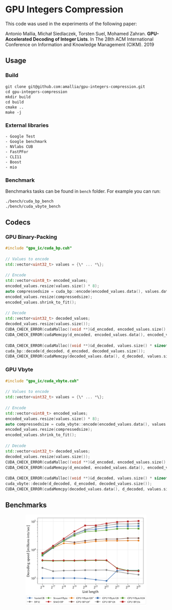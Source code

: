 GPU Integers Compression
==========================

This code was used in the experiments of the following paper:

Antonio Mallia, Michał Siedlaczek, Torsten Suel, Mohamed Zahran. **GPU-Accelerated Decoding of Integer Lists**. In The 28th ACM International Conference on Information and Knowledge Management (CIKM). 2019

## Usage 

### Build
```
git clone git@github.com:amallia/gpu-integers-compression.git
cd gpu-integers-compression
mkdir build 
cd build 
cmake .. 
make -j
```

### External libraries
    - Google Test
    - Google benchmark
    - NVlabs CUB
    - FastPFor
    - CLI11 
    - Boost
    - mio
    
### Benchmark

Benchmarks tasks can be found in `bench` folder. For example you can run:
```
./bench/cuda_bp_bench
./bench/cuda_vbyte_bench
```

## Codecs

### GPU Binary-Packing
```cpp
#include "gpu_ic/cuda_bp.cuh"

// Values to encode
std::vector<uint32_t> values = {\* ... *\};

// Encode
std::vector<uint8_t> encoded_values;
encoded_values.resize(values.size() * 8);
auto compressedsize = cuda_bp::encode(encoded_values.data(), values.data(), values.size());
encoded_values.resize(compressedsize);
encoded_values.shrink_to_fit();

// Decode
std::vector<uint32_t> decoded_values;
decoded_values.resize(values.size());
CUDA_CHECK_ERROR(cudaMalloc((void **)&d_encoded, encoded_values.size() * sizeof(uint8_t)));
CUDA_CHECK_ERROR(cudaMemcpy(d_encoded, encoded_values.data(), encoded_values.size() * sizeof(uint8_t), cudaMemcpyHostToDevice));

CUDA_CHECK_ERROR(cudaMalloc((void **)&d_decoded, values.size() * sizeof(uint32_t)));
cuda_bp::decode(d_decoded, d_encoded, decoded_values.size());
CUDA_CHECK_ERROR(cudaMemcpy(decoded_values.data(), d_decoded, values.size() * sizeof(uint32_t), cudaMemcpyDeviceToHost));
```

### GPU Vbyte

```cpp
#include "gpu_ic/cuda_vbyte.cuh"

// Values to encode
std::vector<uint32_t> values = {\* ... *\};

// Encode
std::vector<uint8_t> encoded_values;
encoded_values.resize(values.size() * 8);
auto compressedsize = cuda_vbyte::encode(encoded_values.data(), values.data(), values.size());
encoded_values.resize(compressedsize);
encoded_values.shrink_to_fit();

// Decode
std::vector<uint32_t> decoded_values;
decoded_values.resize(values.size());
CUDA_CHECK_ERROR(cudaMalloc((void **)&d_encoded, encoded_values.size() * sizeof(uint8_t)));
CUDA_CHECK_ERROR(cudaMemcpy(d_encoded, encoded_values.data(), encoded_values.size() * sizeof(uint8_t), cudaMemcpyHostToDevice));

CUDA_CHECK_ERROR(cudaMalloc((void **)&d_decoded, values.size() * sizeof(uint32_t)));
cuda_vbyte::decode(d_decoded, d_encoded, decoded_values.size());
CUDA_CHECK_ERROR(cudaMemcpy(decoded_values.data(), d_decoded, values.size() * sizeof(uint32_t), cudaMemcpyDeviceToHost));

```


## Benchmarks
<p align="center">
<img src="plot.png" width="75%">
</p>
    
